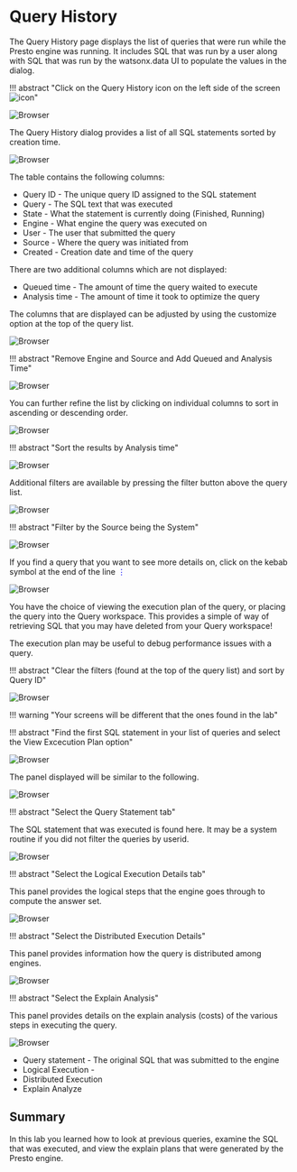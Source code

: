 # Query History

The Query History page displays the list of queries that were run while the Presto engine was running. It includes SQL that was run by a user along with SQL that was run by the watsonx.data UI to populate the values in the dialog.

!!! abstract "Click on the Query History icon on the left side of the screen<br>![icon](wxd-images/watsonx-history-icon.png)"

![Browser](wxd-images/watsonx-select-queryhistory.png) 

The Query History dialog provides a list of all SQL statements sorted by creation time.

![Browser](wxd-images/watsonx-query-history.png) 

The table contains the following columns:

* Query ID - The unique query ID assigned to the SQL statement
* Query - The SQL text that was executed
* State - What the statement is currently doing (Finished, Running)
* Engine - What engine the query was executed on
* User - The user that submitted the query
* Source - Where the query was initiated from 
* Created - Creation date and time of the query

There are two additional columns which are not displayed:

* Queued time - The amount of time the query waited to execute
* Analysis time - The amount of time it took to optimize the query

The columns that are displayed can be adjusted by using the customize option at the top of the query list.

![Browser](wxd-images/watsonx-history-customize.png) 

!!! abstract "Remove Engine and Source and Add Queued and Analysis Time"

![Browser](wxd-images/watsonx-history-adjusted.png) 

You can further refine the list by clicking on individual columns to sort in ascending or descending order.

![Browser](wxd-images/watsonx-history-sort.png) 

!!! abstract "Sort the results by Analysis time"

![Browser](wxd-images/watsonx-history-analysis.png) 

Additional filters are available by pressing the filter button above the query list.

![Browser](wxd-images/watsonx-history-filters.png) 

!!! abstract "Filter by the Source being the System"

![Browser](wxd-images/watsonx-history-system.png)

If you find a query that you want to see more details on, click on the kebab symbol at the end of the line <span style="font-style:bold; color:blue;">&vellip;</span>

![Browser](wxd-images/watsonx-history-interest.png)

You have the choice of viewing the execution plan of the query, or placing the query into the Query workspace. This provides a simple of way of retrieving SQL that you may have deleted from your Query workspace!

The execution plan may be useful to debug performance issues with a query. 

!!! abstract "Clear the filters (found at the top of the query list) and sort by Query ID"

![Browser](wxd-images/watsonx-history-queryid.png)

!!! warning "Your screens will be different that the ones found in the lab"

!!! abstract "Find the first SQL statement in your list of queries and select the View Excecution Plan option"

![Browser](wxd-images/watsonx-history-1stSQL.png)

The panel displayed will be similar to the following.

![Browser](wxd-images/watsonx-history-logical.png)

!!! abstract "Select the Query Statement tab"

The SQL statement that was executed is found here. It may be a system routine if you did not filter the queries by userid.

![Browser](wxd-images/watsonx-history-sqltext.png)

!!! abstract "Select the Logical Execution Details tab"

This panel provides the logical steps that the engine goes through to compute the answer set.

![Browser](wxd-images/watsonx-history-logical.png)

!!! abstract "Select the Distributed Execution Details" 

This panel provides information how the query is distributed among engines. 

![Browser](wxd-images/watsonx-history-distributed.png)

!!! abstract "Select the Explain Analysis"

This panel provides details on the explain analysis (costs) of the various steps in executing the query.

![Browser](wxd-images/watsonx-history-explain.png)

* Query statement - The original SQL that was submitted to the engine
* Logical Execution - 
* Distributed Execution
* Explain Analyze

## Summary

In this lab you learned how to look at previous queries, examine the SQL that was executed, and view the explain plans that were generated by the Presto engine.











